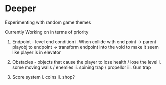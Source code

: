 # Deeper
Experimenting with random game themes


Currently Working on in terms of priority
1. Endpoint - level end condition
  i. When collide with end point -> parent playobj to endpoint -> transform endpoint into the void to make it seem like player is in elevator
  
2. Obstacles - objects that cause the player to lose health / lose the level
  i. some moving walls / enemies
  ii. spining trap / propellor
  iii. Gun trap
  
3. Score system
  i. coins 
  ii. shop?
  
  
